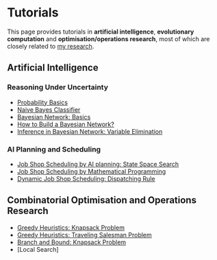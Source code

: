 # Tutorials

This page provides tutorials in **artificial intelligence**, **evolutionary computation** and **optimisation/operations research**, most of which are closely related to [my research](https://meiyi1986.github.io).

## Artificial Intelligence

### Reasoning Under Uncertainty

- [Probability Basics](https://github.com/meiyi1986/tutorials/blob/master/notebooks/reasoning-under-uncertainty-basics.ipynb)
- [Naive Bayes Classifier](https://github.com/meiyi1986/tutorials/blob/master/notebooks/naive-bayes-classifier.ipynb)
- [Bayesian Network: Basics](https://github.com/meiyi1986/tutorials/blob/master/notebooks/bayesian-network-basics.ipynb)
- [How to Build a Bayesian Network?](https://github.com/meiyi1986/tutorials/blob/master/notebooks/bayesian-network-building.ipynb)
- [Inference in Bayesian Network: Variable Elimination](https://github.com/meiyi1986/tutorials/blob/master/notebooks/bayesian-network-variable-elimination.ipynb)

### AI Planning and Scheduling

- [Job Shop Scheduling by AI planning: State Space Search](https://github.com/meiyi1986/tutorials/blob/master/notebooks/job-shop-scheduling-state-space-search.ipynb)
- [Job Shop Scheduling by Mathematical Programming](https://github.com/meiyi1986/tutorials/blob/master/notebooks/job-shop-scheduling-mathematical-programming.ipynb)
- [Dynamic Job Shop Scheduling: Dispatching Rule](https://github.com/meiyi1986/tutorials/blob/master/notebooks/job-shop-scheduling-dispatching-rule.ipynb)


## Combinatorial Optimisation and Operations Research

- [Greedy Heuristics: Knapsack Problem](https://github.com/meiyi1986/tutorials/blob/master/notebooks/knapsack-greedy.ipynb)
- [Greedy Heuristics: Traveling Salesman Problem](https://github.com/meiyi1986/tutorials/blob/master/notebooks/tsp-greedy.ipynb)
- [Branch and Bound: Knapsack Problem](https://github.com/meiyi1986/tutorials/blob/master/notebooks/knapsack-branch-bound.ipynb)
- [Local Search]